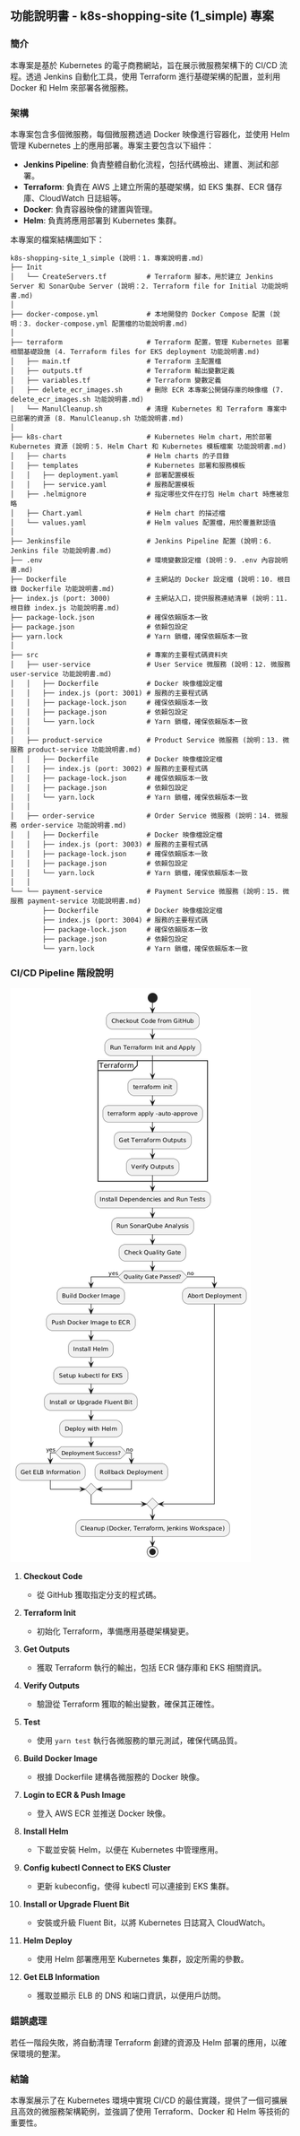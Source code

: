 ## 功能說明書 - k8s-shopping-site (1_simple) 專案

### 簡介
本專案是基於 Kubernetes 的電子商務網站，旨在展示微服務架構下的 CI/CD 流程。透過 Jenkins 自動化工具，使用 Terraform 進行基礎架構的配置，並利用 Docker 和 Helm 來部署各微服務。

### 架構
本專案包含多個微服務，每個微服務透過 Docker 映像進行容器化，並使用 Helm 管理 Kubernetes 上的應用部署。專案主要包含以下組件：

- **Jenkins Pipeline**: 負責整體自動化流程，包括代碼檢出、建置、測試和部署。
- **Terraform**: 負責在 AWS 上建立所需的基礎架構，如 EKS 集群、ECR 儲存庫、CloudWatch 日誌組等。
- **Docker**: 負責容器映像的建置與管理。
- **Helm**: 負責將應用部署到 Kubernetes 集群。

本專案的檔案結構圖如下：

```plaintext
k8s-shopping-site_1_simple (說明：1. 專案說明書.md)
├── Init
│   └── CreateServers.tf          # Terraform 腳本，用於建立 Jenkins Server 和 SonarQube Server (說明：2. Terraform file for Initial 功能說明書.md)
│
├── docker-compose.yml            # 本地開發的 Docker Compose 配置 (說明：3. docker-compose.yml 配置檔的功能說明書.md)
│
├── terraform                     # Terraform 配置，管理 Kubernetes 部署相關基礎設施 (4. Terraform files for EKS deployment 功能說明書.md)
│   ├── main.tf                   # Terraform 主配置檔
│   ├── outputs.tf                # Terraform 輸出變數定義
│   ├── variables.tf              # Terraform 變數定義
│   ├── delete_ecr_images.sh      # 刪除 ECR 本專案公開儲存庫的映像檔 (7. delete_ecr_images.sh 功能說明書.md)
│   └── ManulCleanup.sh           # 清理 Kubernetes 和 Terraform 專案中已部署的資源 (8. ManulCleanup.sh 功能說明書.md)
│
├── k8s-chart                     # Kubernetes Helm chart，用於部署 Kubernetes 資源 (說明：5. Helm Chart 和 Kubernetes 模板檔案 功能說明書.md)
│   ├── charts                    # Helm charts 的子目錄
│   ├── templates                 # Kubernetes 部署和服務模板
│   │   ├── deployment.yaml       # 部署配置模板
│   │   ├── service.yaml          # 服務配置模板
│   ├── .helmignore               # 指定哪些文件在打包 Helm chart 時應被忽略
│   ├── Chart.yaml                # Helm chart 的描述檔
│   └── values.yaml               # Helm values 配置檔，用於覆蓋默認值
│
├── Jenkinsfile                   # Jenkins Pipeline 配置 (說明：6. Jenkins file 功能說明書.md)
├── .env                          # 環境變數設定檔 (說明：9. .env 內容說明書.md)
├── Dockerfile                    # 主網站的 Docker 設定檔 (說明：10. 根目錄 Dockerfile 功能說明書.md)
├── index.js (port: 3000)         # 主網站入口，提供服務連結清單 (說明：11. 根目錄 index.js 功能說明書.md)
├── package-lock.json             # 確保依賴版本一致
├── package.json                  # 依賴包設定
├── yarn.lock                     # Yarn 鎖檔，確保依賴版本一致
│
├── src                           # 專案的主要程式碼資料夾
│   ├── user-service              # User Service 微服務 (說明：12. 微服務 user-service 功能說明書.md)
│   │   ├── Dockerfile            # Docker 映像檔設定檔
│   │   ├── index.js (port: 3001) # 服務的主要程式碼
│   │   ├── package-lock.json     # 確保依賴版本一致
│   │   ├── package.json          # 依賴包設定
│   │   └── yarn.lock             # Yarn 鎖檔，確保依賴版本一致
│   │
│   ├── product-service           # Product Service 微服務 (說明：13. 微服務 product-service 功能說明書.md)
│   │   ├── Dockerfile            # Docker 映像檔設定檔
│   │   ├── index.js (port: 3002) # 服務的主要程式碼
│   │   ├── package-lock.json     # 確保依賴版本一致
│   │   ├── package.json          # 依賴包設定
│   │   └── yarn.lock             # Yarn 鎖檔，確保依賴版本一致
│   │
│   ├── order-service             # Order Service 微服務 (說明：14. 微服務 order-service 功能說明書.md)
│   │   ├── Dockerfile            # Docker 映像檔設定檔
│   │   ├── index.js (port: 3003) # 服務的主要程式碼
│   │   ├── package-lock.json     # 確保依賴版本一致
│   │   ├── package.json          # 依賴包設定
│   │   └── yarn.lock             # Yarn 鎖檔，確保依賴版本一致
│   │
└── └── payment-service           # Payment Service 微服務 (說明：15. 微服務 payment-service 功能說明書.md)
        ├── Dockerfile            # Docker 映像檔設定檔
        ├── index.js (port: 3004) # 服務的主要程式碼
        ├── package-lock.json     # 確保依賴版本一致
        ├── package.json          # 依賴包設定
        └── yarn.lock             # Yarn 鎖檔，確保依賴版本一致
```

### CI/CD Pipeline 階段說明

![CI/CD流程圖](k8s_cicd_flowchart.png)

1. **Checkout Code**
   - 從 GitHub 獲取指定分支的程式碼。

2. **Terraform Init**
   - 初始化 Terraform，準備應用基礎架構變更。

3. **Get Outputs**
   - 獲取 Terraform 執行的輸出，包括 ECR 儲存庫和 EKS 相關資訊。

4. **Verify Outputs**
   - 驗證從 Terraform 獲取的輸出變數，確保其正確性。

5. **Test**
   - 使用 `yarn test` 執行各微服務的單元測試，確保代碼品質。

6. **Build Docker Image**
   - 根據 Dockerfile 建構各微服務的 Docker 映像。

7. **Login to ECR & Push Image**
   - 登入 AWS ECR 並推送 Docker 映像。

8. **Install Helm**
   - 下載並安裝 Helm，以便在 Kubernetes 中管理應用。

9. **Config kubectl Connect to EKS Cluster**
    - 更新 kubeconfig，使得 kubectl 可以連接到 EKS 集群。

10. **Install or Upgrade Fluent Bit**
    - 安裝或升級 Fluent Bit，以將 Kubernetes 日誌寫入 CloudWatch。

11. **Helm Deploy**
    - 使用 Helm 部署應用至 Kubernetes 集群，設定所需的參數。

12. **Get ELB Information**
    - 獲取並顯示 ELB 的 DNS 和端口資訊，以便用戶訪問。

### 錯誤處理
若任一階段失敗，將自動清理 Terraform 創建的資源及 Helm 部署的應用，以確保環境的整潔。

### 結論
本專案展示了在 Kubernetes 環境中實現 CI/CD 的最佳實踐，提供了一個可擴展且高效的微服務架構範例，並強調了使用 Terraform、Docker 和 Helm 等技術的重要性。
